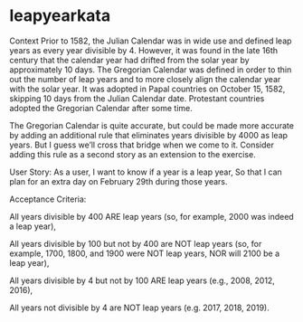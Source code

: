 # leapyearkata

Context
Prior to 1582, the Julian Calendar was in wide use and defined leap years as every year divisible by 4. However, it was found in the late 16th century that the calendar year had drifted from the solar year by approximately 10 days. The Gregorian Calendar was defined in order to thin out the number of leap years and to more closely align the calendar year with the solar year. It was adopted in Papal countries on October 15, 1582, skipping 10 days from the Julian Calendar date. Protestant countries adopted the Gregorian Calendar after some time.

The Gregorian Calendar is quite accurate, but could be made more accurate by adding an additional rule that eliminates years divisible by 4000 as leap years. But I guess we’ll cross that bridge when we come to it. Consider adding this rule as a second story as an extension to the exercise.

User Story:
As a user, I want to know if a year is a leap year, So that I can plan for an extra day on February 29th during those years.

Acceptance Criteria:

All years divisible by 400 ARE leap years (so, for example, 2000 was indeed a leap year),

All years divisible by 100 but not by 400 are NOT leap years (so, for example, 1700, 1800, and 1900 were NOT leap years, NOR will 2100 be a leap year),

All years divisible by 4 but not by 100 ARE leap years (e.g., 2008, 2012, 2016),

All years not divisible by 4 are NOT leap years (e.g. 2017, 2018, 2019).
